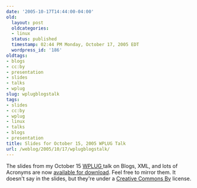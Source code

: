 ```yaml
---
date: '2005-10-17T14:44:00-04:00'
old:
  layout: post
  oldcategories:
  - linux
  status: published
  timestamp: 02:44 PM Monday, October 17, 2005 EDT
  wordpress_id: '186'
oldtags:
- blogs
- cc:by
- presentation
- slides
- talks
- wplug
slug: wplugblogstalk
tags:
- slides
- cc:by
- wplug
- linux
- talks
- blogs
- presentation
title: Slides for October 15, 2005 WPLUG Talk
url: /weblog/2005/10/17/wplugblogstalk/
---
```


The slides from my October 15 [WPLUG ](http://www.wplug.org/)talk on Blogs, XML, and lots of Acronyms are now [available for download](/misc/20051015-wplug-blogs.pdf).  Feel free to mirror them.  It doesn't say in the slides, but they're under a [Creative Commons By](http://creativecommons.org/licenses/by/2.0/) license.